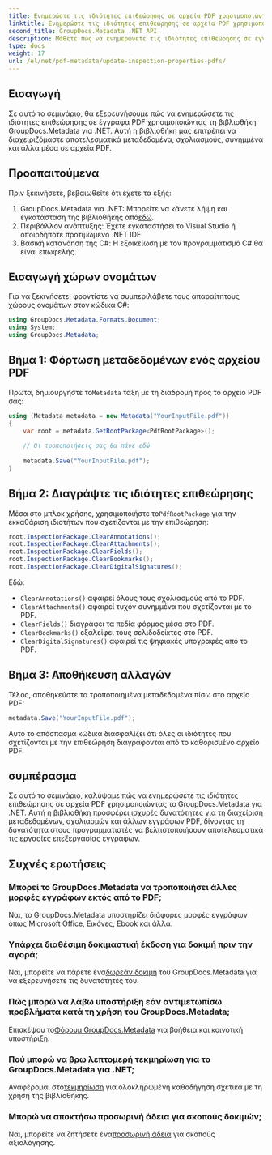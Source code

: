 ```yaml
---
title: Ενημερώστε τις ιδιότητες επιθεώρησης σε αρχεία PDF χρησιμοποιώντας .NET
linktitle: Ενημερώστε τις ιδιότητες επιθεώρησης σε αρχεία PDF χρησιμοποιώντας .NET
second_title: GroupDocs.Metadata .NET API
description: Μάθετε πώς να ενημερώνετε τις ιδιότητες επιθεώρησης σε έγγραφα PDF χρησιμοποιώντας το GroupDocs.Metadata για .NET. Διαχειριστείτε αποτελεσματικά τα μεταδεδομένα και τους σχολιασμούς με C#.
type: docs
weight: 17
url: /el/net/pdf-metadata/update-inspection-properties-pdfs/
---
```

## Εισαγωγή
Σε αυτό το σεμινάριο, θα εξερευνήσουμε πώς να ενημερώσετε τις ιδιότητες επιθεώρησης σε έγγραφα PDF χρησιμοποιώντας τη βιβλιοθήκη GroupDocs.Metadata για .NET. Αυτή η βιβλιοθήκη μας επιτρέπει να διαχειριζόμαστε αποτελεσματικά μεταδεδομένα, σχολιασμούς, συνημμένα και άλλα μέσα σε αρχεία PDF.
## Προαπαιτούμενα
Πριν ξεκινήσετε, βεβαιωθείτε ότι έχετε τα εξής:
1.  GroupDocs.Metadata για .NET: Μπορείτε να κάνετε λήψη και εγκατάσταση της βιβλιοθήκης από[εδώ](https://releases.groupdocs.com/metadata/net/).
2. Περιβάλλον ανάπτυξης: Έχετε εγκαταστήσει το Visual Studio ή οποιοδήποτε προτιμώμενο .NET IDE.
3. Βασική κατανόηση της C#: Η εξοικείωση με τον προγραμματισμό C# θα είναι επωφελής.

## Εισαγωγή χώρων ονομάτων
Για να ξεκινήσετε, φροντίστε να συμπεριλάβετε τους απαραίτητους χώρους ονομάτων στον κώδικα C#:
```csharp
using GroupDocs.Metadata.Formats.Document;
using System;
using GroupDocs.Metadata;
```
## Βήμα 1: Φόρτωση μεταδεδομένων ενός αρχείου PDF
 Πρώτα, δημιουργήστε το`Metadata` τάξη με τη διαδρομή προς το αρχείο PDF σας:
```csharp
using (Metadata metadata = new Metadata("YourInputFile.pdf"))
{
    var root = metadata.GetRootPackage<PdfRootPackage>();
    
    // Οι τροποποιήσεις σας θα πάνε εδώ
    
    metadata.Save("YourInputFile.pdf");
}
```
## Βήμα 2: Διαγράψτε τις ιδιότητες επιθεώρησης
 Μέσα στο μπλοκ χρήσης, χρησιμοποιήστε το`PdfRootPackage` για την εκκαθάριση ιδιοτήτων που σχετίζονται με την επιθεώρηση:
```csharp
root.InspectionPackage.ClearAnnotations();
root.InspectionPackage.ClearAttachments();
root.InspectionPackage.ClearFields();
root.InspectionPackage.ClearBookmarks();
root.InspectionPackage.ClearDigitalSignatures();
```
Εδώ:
- `ClearAnnotations()` αφαιρεί όλους τους σχολιασμούς από το PDF.
- `ClearAttachments()` αφαιρεί τυχόν συνημμένα που σχετίζονται με το PDF.
- `ClearFields()` διαγράφει τα πεδία φόρμας μέσα στο PDF.
- `ClearBookmarks()` εξαλείφει τους σελιδοδείκτες στο PDF.
- `ClearDigitalSignatures()` αφαιρεί τις ψηφιακές υπογραφές από το PDF.
## Βήμα 3: Αποθήκευση αλλαγών
Τέλος, αποθηκεύστε τα τροποποιημένα μεταδεδομένα πίσω στο αρχείο PDF:
```csharp
metadata.Save("YourInputFile.pdf");
```
Αυτό το απόσπασμα κώδικα διασφαλίζει ότι όλες οι ιδιότητες που σχετίζονται με την επιθεώρηση διαγράφονται από το καθορισμένο αρχείο PDF.

## συμπέρασμα
Σε αυτό το σεμινάριο, καλύψαμε πώς να ενημερώσετε τις ιδιότητες επιθεώρησης σε αρχεία PDF χρησιμοποιώντας το GroupDocs.Metadata για .NET. Αυτή η βιβλιοθήκη προσφέρει ισχυρές δυνατότητες για τη διαχείριση μεταδεδομένων, σχολιασμών και άλλων εγγράφων PDF, δίνοντας τη δυνατότητα στους προγραμματιστές να βελτιστοποιήσουν αποτελεσματικά τις εργασίες επεξεργασίας εγγράφων.

## Συχνές ερωτήσεις
### Μπορεί το GroupDocs.Metadata να τροποποιήσει άλλες μορφές εγγράφων εκτός από το PDF;
Ναι, το GroupDocs.Metadata υποστηρίζει διάφορες μορφές εγγράφων όπως Microsoft Office, Εικόνες, Ebook και άλλα.
### Υπάρχει διαθέσιμη δοκιμαστική έκδοση για δοκιμή πριν την αγορά;
 Ναι, μπορείτε να πάρετε ένα[δωρεάν δοκιμή](https://releases.groupdocs.com/) του GroupDocs.Metadata για να εξερευνήσετε τις δυνατότητές του.
### Πώς μπορώ να λάβω υποστήριξη εάν αντιμετωπίσω προβλήματα κατά τη χρήση του GroupDocs.Metadata;
 Επισκέψου το[Φόρουμ GroupDocs.Metadata](https://forum.groupdocs.com/c/metadata/14) για βοήθεια και κοινοτική υποστήριξη.
### Πού μπορώ να βρω λεπτομερή τεκμηρίωση για το GroupDocs.Metadata για .NET;
 Αναφέρομαι στο[τεκμηρίωση](https://reference.groupdocs.com/metadata/net/) για ολοκληρωμένη καθοδήγηση σχετικά με τη χρήση της βιβλιοθήκης.
### Μπορώ να αποκτήσω προσωρινή άδεια για σκοπούς δοκιμών;
 Ναι, μπορείτε να ζητήσετε ένα[προσωρινή άδεια](https://purchase.groupdocs.com/temporary-license/) για σκοπούς αξιολόγησης.